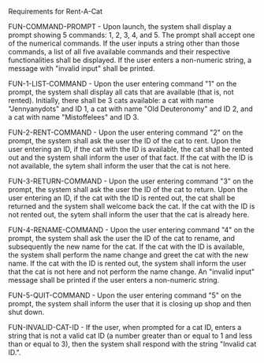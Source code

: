 Requirements for Rent-A-Cat

FUN-COMMAND-PROMPT - Upon launch, the system shall display a prompt showing 5 commands:
1, 2, 3, 4, and 5.  The prompt shall accept one of the numerical commands.  If
the user inputs a string other than those commands, a list of all five
available commands and their respective functionalities shall be displayed. 
If the user enters a non-numeric string, a message with "invalid input" shall
be printed.

FUN-1-LIST-COMMAND - Upon the user entering command "1" on the prompt, the
system shall display all cats that are available (that is, not rented).
Initially, there shall be 3 cats available: a cat with name "Jennyanydots" and
ID 1, a cat with name "Old Deuteronomy" and ID 2, and a cat with name
"Mistoffelees" and ID 3.

FUN-2-RENT-COMMAND - Upon the user entering command "2" on the prompt, the
system shall ask the user the ID of the cat to rent.  Upon the user entering an
ID, if the cat with the ID is available, the cat shall be rented out and the
system shall inform the user of that fact.  If the cat with the ID is not
available, the sytem shall inform the user that the cat is not here.

FUN-3-RETURN-COMMAND - Upon the user entering command "3" on the prompt, the
system shall ask the user the ID of the cat to return.  Upon the user entering
an ID, if the cat with the ID is rented out, the cat shall be returned and the
system shall welcome back the cat.  If the cat with the ID is not rented out,
the sytem shall inform the user that the cat is already here.

FUN-4-RENAME-COMMAND - Upon the user entering command "4" on the prompt, the
system shall ask the user the ID of the cat to rename, and subsequently the new
name for the cat.  If the cat with the ID is available, the system shall
perform the name change and greet the cat with the new name.  If the cat with
the ID is rented out, the system shall inform the user that the cat is not here
and not perform the name change. An "invalid input" message shall be printed 
if the user enters a non-numeric string.

FUN-5-QUIT-COMMAND - Upon the user entering command "5" on the prompt, the
system shall inform the user that it is closing up shop and then shut down.

FUN-INVALID-CAT-ID - If the user, when prompted for a cat ID, enters a string
that is not a valid cat ID (a number greater than or equal to 1 and less than
or equal to 3), then the system shall respond with the string "Invalid cat
ID.".

